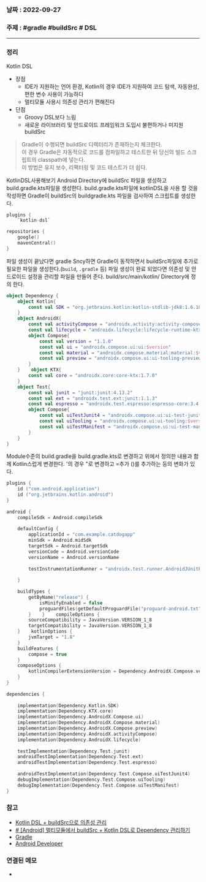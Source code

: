 ### 날짜 : 2022-09-27
### 주제 : #gradle #buildSrc # DSL
----
### 정리
Kotlin DSL
- 장점
	- IDE가 지원하는 언어 환경, Kotlin의 경우 IDE가 지원하여 코드 탐색, 자동완성, 편한 변수 사용이 가능하다
	- 멀티모듈 사용시 의존성 관리가 편해진다
- 단점
	- Groovy DSL보다 느림
	- 새로운 라이브러리 및 안드로이드 프레임워크 도입시 불편하거나 미지원
buildSrc
>Gradle이 수행되면 buildSrc 디렉터리가 존재하는지 체크한다.  
이 경우 Gradle은 자동적으로 코드를 컴파일하고 테스트한 뒤 당신의 빌드 스크립트의 classpath에 넣는다.  
이 방법은 유지 보수, 리팩터링 및 코드 테스트가 더 쉽다.

KotlinDSL사용해보기
Android Directory에 buildSrc 파일을 생성하고 build.gradle.kts파일을 생성한다. build.gradle.kts파일에  kotlinDSL을 사용 할 것을 작성하면 Gradle이 buildSrc의 buildgradle.kts 파일을 검사하여 스크립트를 생성한다. 
```kotlin
plugins {
    `kotlin-dsl`

repositories {
    google()
    mavenCentral()
}
```
파일 생성이 끝났다면 gradle Sncy하면 Gradle이 동작하면서 buildSrc파일에 추가로 필요한 파일을 생성한다.(`build`, `.gradle` 등) 파일 생성이 완료 되었다면 의존성 및 안드로이드 설정을 관리할 파일을 만들어 준다. build/src/main/kotlin/ Directory에 정의 한다.
```Kotlin
object Dependency {  
    object Kotlin{  
        const val SDK = "org.jetbrains.kotlin:kotlin-stdlib-jdk8:1.6.10"  
    }  
    object AndroidX{  
        const val activityCompose = "androidx.activity:activity-compose:1.3.1"  
        const val lifecycle = "androidx.lifecycle:lifecycle-runtime-ktx:2.3.1"  
        object Compose{  
            const val version = "1.1.0"  
            const val ui = "androidx.compose.ui:ui:$version"  
            const val material = "androidx.compose.material:material:$version"  
            const val preview = "androidx.compose.ui:ui-tooling-preview:$version"  
        }  
    }    object KTX{  
        const val core = "androidx.core:core-ktx:1.7.0"  
    }  
    object Test{  
        const val junit = "junit:junit:4.13.2"  
        const val ext = "androidx.test.ext:junit:1.1.3"  
        const val espresso = "androidx.test.espresso:espresso-core:3.4.0"  
        object Compose{  
            const val uiTestJunit4 = "androidx.compose.ui:ui-test-junit4:$version"  
            const val uiTooling = "androidx.compose.ui:ui-tooling:$version"  
            const val uiTestManifest = "androidx.compose.ui:ui-test-manifest:$version"  
        }  
    }
}
```

Module수준의 build.gradle을 build.gradle.kts로 변경하고 위에서 정의한 내용과 함께 Kotlin스럽게 변경한다.  '의 경우 "로 변경하고 =추가 ()를 추가하는 등의 변화가 있다.
```Kotlin
plugins {  
    id ("com.android.application")  
    id ("org.jetbrains.kotlin.android")  
}  
  
android {  
    compileSdk = Android.compileSdk  
  
    defaultConfig {  
        applicationId = "com.example.catdogapp"  
        minSdk = Android.midSdk  
        targetSdk = Android.targetSdk  
        versionCode = Android.versionCode  
        versionName = Android.versionName  
  
        testInstrumentationRunner = "androidx.test.runner.AndroidJUnitRunner"  
  
    }  
  
    buildTypes {  
        getByName("release") {  
            isMinifyEnabled = false  
            proguardFiles(getDefaultProguardFile("proguard-android.txt"), "proguard-rules.pro")  
        }    }    compileOptions {  
        sourceCompatibility = JavaVersion.VERSION_1_8  
        targetCompatibility = JavaVersion.VERSION_1_8  
    }    kotlinOptions {  
        jvmTarget = "1.8"  
    }  
    buildFeatures {  
        compose = true  
    }  
    composeOptions {  
        kotlinCompilerExtensionVersion = Dependency.AndroidX.Compose.version  
    }  
}  
  
dependencies {  
  
    implementation(Dependency.Kotlin.SDK)  
    implementation(Dependency.KTX.core)  
    implementation(Dependency.AndroidX.Compose.ui)  
    implementation(Dependency.AndroidX.Compose.material)  
    implementation(Dependency.AndroidX.Compose.preview)  
    implementation(Dependency.AndroidX.activityCompose)  
    implementation(Dependency.AndroidX.lifecycle)  
  
    testImplementation(Dependency.Test.junit)  
    androidTestImplementation(Dependency.Test.ext)  
    androidTestImplementation(Dependency.Test.espresso)  
  
    androidTestImplementation(Dependency.Test.Compose.uiTestJunit4)  
    debugImplementation(Dependency.Test.Compose.uiTooling)  
    debugImplementation(Dependency.Test.Compose.uiTestManifest)  
}
```
### 참고
- [Kotlin DSL + buildSrc으로 의존성 관리](https://beomseok95.tistory.com/367)
- [# [Android] 멀티모듈에서 buildSrc + Kotlin DSL로 Dependency 관리하기](https://velog.io/@yuuuzzzin/Android-buildSrc-Kotlin-DSL%EB%A1%9C-Dependency-%EA%B4%80%EB%A6%AC%ED%95%98%EA%B8%B0)
- [Gradle](https://docs.gradle.org/current/userguide/migrating_from_groovy_to_kotlin_dsl.html)
- [Android Developer](https://docs.gradle.org/current/userguide/migrating_from_groovy_to_kotlin_dsl.html)
### 연결된 메모
- 